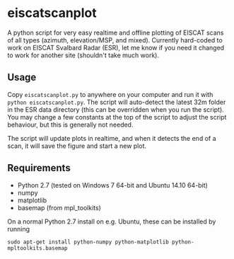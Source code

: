 eiscatscanplot
==============

A python script for very easy realtime and offline plotting of EISCAT scans of all types (azimuth, elevation/MSP, and mixed). Currently hard-coded to work on EISCAT Svalbard Radar (ESR), let me know if you need it changed to work for another site (shouldn't take much work).

Usage
-----

Copy `eiscatscanplot.py` to anywhere on your computer and run it with `python eiscatscanplot.py`. The script will auto-detect the latest 32m folder in the ESR data directory (this can be overridden when you run the script). You may change a few constants at the top of the script to adjust the script behaviour, but this is generally not needed.

The script will update plots in realtime, and when it detects the end of a scan, it will save the figure and start a new plot.

Requirements
------------

* Python 2.7 (tested on Windows 7 64-bit and Ubuntu 14.10 64-bit)
* numpy
* matplotlib
* basemap (from mpl_toolkits)

On a normal Python 2.7 install on e.g. Ubuntu, these can be installed by running

    sudo apt-get install python-numpy python-matplotlib python-mpltoolkits.basemap
